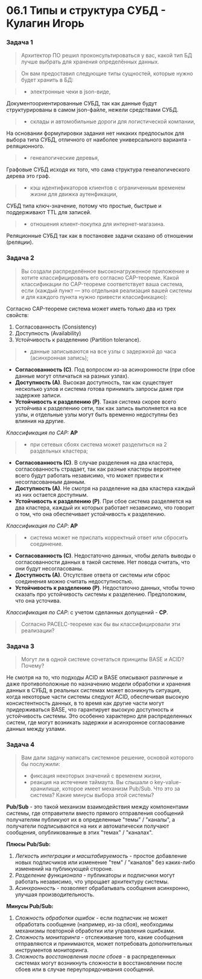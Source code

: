 # 06.1 Типы и структура СУБД - Кулагин Игорь
### Задача 1
>Архитектор ПО решил проконсультироваться у вас, какой тип БД лучше выбрать для хранения определённых данных.

>Он вам предоставил следующие типы сущностей, которые нужно будет хранить в БД:

>- электронные чеки в json-виде,

Документоориентированные СУБД, так как данные будут структурированы в самом json-файле, нежели средствами СУБД.

>- склады и автомобильные дороги для логистической компании,

На основании формулировки задания нет никаких предпосылок для выбора типа СУБД, отличного от наиболее универсального варианта - реляционного.

>- генеалогические деревья,

Графовые СУБД исходя их того, что сама структура генеалогического дерева это граф.

>- кэш идентификаторов клиентов с ограниченным временем жизни для движка аутенфикации,

СУБД типа ключ-значение, потому что простые, быстрые и поддерживают TTL для записей.

>- отношения клиент-покупка для интернет-магазина.

Реляционные СУБД так как в постановке задачи сказано об отношении (реляции).

### Задача 2

> Вы создали распределённое высоконагруженное приложение и хотите классифицировать его согласно CAP-теореме. Какой классификации по CAP-теореме соответствует ваша система, если (каждый пункт — это отдельная реализация вашей системы и для каждого пункта нужно привести классификацию):

 Согласно CAP-теореме система может иметь только два из трех свойств:
 1. Согласованность (Consistency)
 2. Доступность (Availability)
 3. Устойчивость к разделению (Partition tolerance). 

> - данные записываются на все узлы с задержкой до часа (асинхронная запись);

- **Согласованность (С)**. Под вопросом из-за асинхронности (при сбое данные могут отличаться на разных узлах).
- **Доступность (А)**. Высокая доступность, так как существует несколько узлов и система готова принимать запросы даже при задержке записи.
- **Устойчивость к разделению (P)**. Такая система скорее всего устойчива к разделению сети, так как запись выполняется на все узлы, и отдельные узлы могут быть временно недоступны без влияния на другие.

*Классификация по CAP:* **AP**

> - при сетевых сбоях система может разделиться на 2 раздельных кластера;

- **Согласованность (С)**. В случае разделения на два кластера, согласованность страдает, так как разные кластеры вероятнее всего будут работать независимо, что может привести к несогласованным данным.
- **Доступность (А)**. Не смотря на разделение на два кластера каждый из них остается доступным.
- **Устойчивость к разделению (P)**. При сбое система разделяется на два кластера, каждый их которых работает независимо, что говорит о том, что она обеспечивает устойчивость к разделению.

*Классификация по CAP*: **AP**

> - система может не прислать корректный ответ или сбросить соединение.
- **Согласованность (С)**. Недостаточно данных, чтобы делать выводы о согласованности данных в такой системе. Нет повода считать, что они будут несогласованы.
- **Доступность (А)**. Отсутствие ответа от системы или сброс соединения можно считать недоступностью.
- **Устойчивость к разделению (P)**. Недостаточно данных, чтобы точно сказать про устойчивость системы к разделению. Предположим, что она усточива.

*Классификация по CAP*: с учетом сделанных допущений - **CP**.

> Согласно PACELC-теореме как бы вы классифицировали эти реализации?

### Задача 3
> Могут ли в одной системе сочетаться принципы BASE и ACID? Почему?

Не смотря на то, что подходы ACID и BASE описывают различные и даже противоположные по назначению модели обработки и хранения данных в СУБД, в реальных системах может возникнуть ситуация, когда некоторые части системы следуют ACID, обеспечивая высокую консистентность данных, в то время как другие части могут придерживаться BASE, что гарантирует высокую доступность и устойчивость системы. Это особенно характерно для распределенных систем, где могут возникать задержки и асинхронное согласование данных между узлами.

### Задача 4
> Вам дали задачу написать системное решение, основой которого бы послужили:
> - фиксация некоторых значений с временем жизни,
> - реакция на истечение таймаута.
> Вы слышали о key-value-хранилище, которое имеет механизм Pub/Sub. Что это за система? Какие минусы выбора этой системы?

**Pub/Sub** - это такой механизм взаимодействия между компонентами системы, где отправители вместо прямого отправления сообщений получателям публикуют их в определенные "темы" / "каналы", а получатели подписываются на них и автоматически получают сообщения, опубликованные в этих "темах" / "каналах".

**Плюсы Pub/Sub:**
1. *Легкость интеграции и масштабируемость* - простое добавление новых подписчиков или изменение "тем" / "каналов" без каких-либо изменений на публикующей стороне.
2. *Разделение функционала* - публикаторы и подписчики могут работать независимо, что упрощает архитектуру системы.
3. *Асинхронность* - позволяет обрабатывать сообщения асинхронно, улучшая производительность.

**Минусы Pub/Sub:**
1. *Сложность обработки ошибок* - если подписчик не может обработать сообщение (например, из-за сбоя), необходимы механизмы повторной обработки или управления ошибками.
2. *Сложность мониторинга* - отслеживание того, какие сообщения отправляются и принимаются, может потребовать дополнительных инструментов мониторинга.
3. *Сложность восстановления после сбоев* - в распределенных системах могут возникнуть сложности в восстановлении после сбоев или в случае переупорядочивания сообщений.



